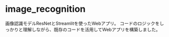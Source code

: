 # image_recognition
画像認識モデルResNetとStreamlitを使ったWebアプリ。
コードのロジックをしっかりと理解しながら、既存のコードを活用してWebアプリを構築しました。
